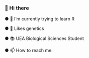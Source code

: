 
 ### 👋 Hi there 

● 🌱 I’m currently trying to learn R

● 👀 Likes genetics

● 📚 UEA Biological Sciences Student

● 📫 How to reach me: 

